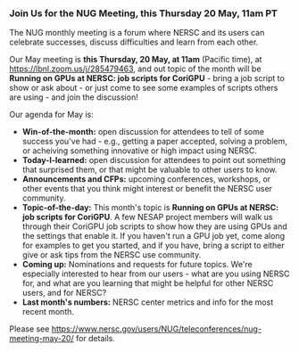 ### Join Us for the NUG Meeting, this Thursday 20 May, 11am PT

The NUG monthly meeting is a forum where NERSC and its users can
celebrate successes, discuss difficulties and learn from each other. 

Our May meeting is **this Thursday, 20 May, at 11am** (Pacific time),
at <https://lbnl.zoom.us/j/285479463>, and out topic of the month 
will be **Running on GPUs at NERSC: job scripts for CoriGPU** - 
bring a job script to show or ask about - or just come to see some 
examples of scripts others are using - and join the discussion!

Our agenda for May is:

- **Win-of-the-month:** open discussion for attendees to tell of some 
  success you've had - e.g., getting a paper accepted, solving a problem, 
  or acheiving something innovative or high impact using NERSC.
- **Today-I-learned:** open discussion for attendees to point out something 
  that surprised them, or that might be valuable to other users to know.
- **Announcements and CFPs:** upcoming conferences, workshops, or other events
  that you think might interest or benefit the NERSC user community.
- **Topic-of-the-day:** This month's topic is **Running on GPUs at NERSC: 
  job scripts for CoriGPU**. A few NESAP project members will walk us 
  through their CoriGPU job scripts to show how they are using GPUs and 
  the settings that enable it. If you haven't run a GPU job yet, come 
  along for examples to get you started, and if you have, bring a script 
  to either give or ask tips from the NERSC use community.
- **Coming up:** Nominations and requests for future topics. We're
  especially interested to hear from our users - what are you using
  NERSC for, and what are you learning that might be helpful for other
  NERSC users, and for NERSC?
- **Last month's numbers:** NERSC center metrics and info for the most recent 
  month.

Please see <https://www.nersc.gov/users/NUG/teleconferences/nug-meeting-may-20/>
for details.
